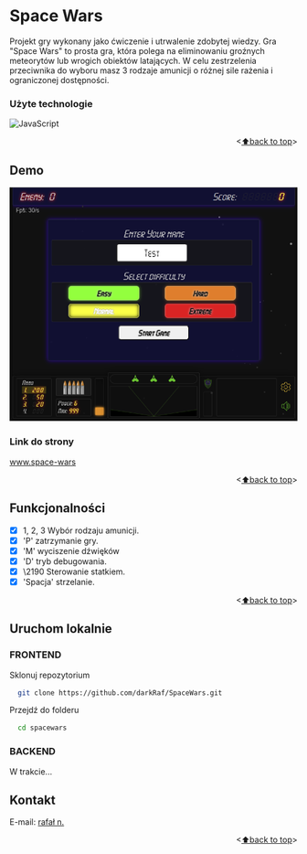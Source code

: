 <a name="readme-top"></a>

<a name="PL"></a>
# Space Wars

Projekt gry wykonany jako ćwiczenie i utrwalenie zdobytej wiedzy. Gra "Space Wars" to prosta gra, która polega na eliminowaniu groźnych meteorytów lub wrogich obiektów latających.
W celu zestrzelenia przeciwnika do wyboru masz 3 rodzaje amunicji o różnej sile rażenia i ograniczonej dostępności.

<!-- Część backendową znajdziesz <a href="https://github.com/darkRaf/project-planer-back" target="_blank">tutaj.</a> -->

### Użyte technologie

![JavaScript](https://img.shields.io/badge/javascript-%23323330.svg?style=for-the-badge&logo=javascript&logoColor=%23F7DF1E)
<!-- ![React Router](https://img.shields.io/badge/React_Router-CA4245?style=for-the-badge&logo=react-router&logoColor=white) -->

<p align="right"><<a href="#readme-top">⬆back to top</a>></p>

## Demo

<img src="./sw1.png">

### Link do strony

<a href="https://space-wars.rafal-13.smallhost.pl/index.html" target="_blank">www.space-wars</a>


<p align="right"><<a href="#readme-top">⬆back to top</a>></p>

## Funkcjonalności

- [x] 1, 2, 3 Wybór rodzaju amunicji.
- [x] 'P' zatrzymanie gry.
- [x] 'M' wyciszenie dźwięków
- [x] 'D' tryb debugowania.
- [x] \2190 Sterowanie statkiem.
- [x] 'Spacja' strzelanie.

<p align="right"><<a href="#readme-top">⬆back to top</a>></p>

## Uruchom lokalnie

### FRONTEND

Sklonuj repozytorium

```bash
  git clone https://github.com/darkRaf/SpaceWars.git
```

Przejdź do folderu

```bash
  cd spacewars
```

<!-- Uruchom

```bash
  uruchom 
``` -->
### BACKEND

W trakcie...

<!-- Clone the backend -->

<!-- ```bash
  git clone https://github.com/darkRaf/project-planer-back
```

Przejdź do folderu

```bash
  cd project-planer-back
```

Zainstaluj zależności

```bash
  npm install
```

Uruchom

```bash
  npm run start
``` -->

## Kontakt

E-mail: [rafał n.](mailto:rafal.nalewajek@gmail.com)

<p align="right"><<a href="#readme-top">⬆back to top</a>></p>

<a name="PL"></a>
